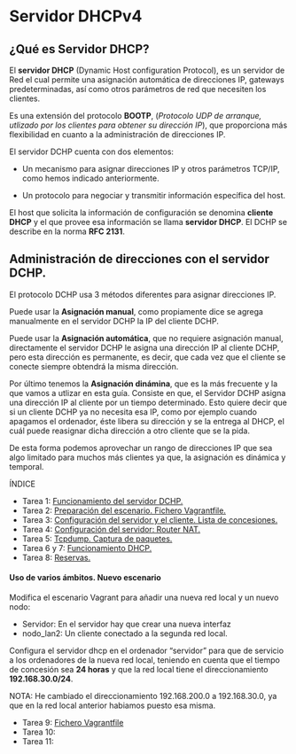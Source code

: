 # Servidor DHCPv4

## ¿Qué es Servidor DHCP?

El **servidor DHCP** (Dynamic Host configuration Protocol), es un servidor de Red el cual permite una asignación automática de direcciones IP, gateways predeterminadas, así como otros parámetros de red que necesiten los clientes. 

Es una extensión del protocolo **BOOTP**, (*Protocolo UDP de arranque, utlizado por los clientes para obtener su dirección IP*), que proporciona más flexibilidad en cuanto a la administración de direcciones IP. 

El servidor DCHP cuenta con dos elementos: 

* Un mecanismo para asignar direcciones IP y otros parámetros TCP/IP, como hemos indicado anteriormente.

* Un protocolo para negociar y transmitir información específica del host.

El host que solicita la información de configuración se denomina **cliente DHCP** y el que provee esa información se llama **servidor DHCP**. El DCHP se describe en la norma **RFC 2131**.

## Administración de direcciones con el servidor DCHP.

El protocolo DCHP usa 3 métodos diferentes para asignar direcciones IP. 

Puede usar la **Asignación manual**, como propiamente dice se agrega manualmente en el servidor DCHP la IP del cliente DCHP. 

Puede usar la **Asignación automática**, que no requiere asignación manual, directamente el servidor DCHP le asigna una dirección IP al cliente DCHP, pero esta dirección es permanente, es decir, que cada vez que el cliente se conecte siempre obtendrá la misma dirección. 

Por último tenemos la **Asignación dinámina**, que es la más frecuente y la que vamos a utlizar en esta guía. Consiste en que, el Servidor DCHP asigna una dirección IP al cliente por un tiempo determinado. Esto quiere decir que si un cliente DCHP ya no necesita esa IP, como por ejemplo cuando apagamos el ordenador, éste libera su dirección y se la entrega al DHCP, el cuál puede reasignar dicha dirección a otro cliente que se la pida.

De esta forma podemos aprovechar un rango de direcciones IP que sea algo limitado para muchos más clientes ya que, la asignación es dinámica y temporal.

ÍNDICE

* Tarea 1: [Funcionamiento del servidor DCHP.](https://github.com/CeliaGMqrz/servidor_DHCPv4/blob/main/t1_funcionamiento.md)
* Tarea 2: [Preparación del escenario. Fichero Vagrantfile.](https://github.com/CeliaGMqrz/servidor_DHCPv4/blob/main/t2_preparacion_escenario.md)
* Tarea 3: [Configuración del servidor y el cliente. Lista de concesiones.](https://github.com/CeliaGMqrz/servidor_DHCPv4/blob/main/t3_configuracion_servidor_y_cliente_dchp.md)
* Tarea 4: [Configuración del servidor: Router NAT.](https://github.com/CeliaGMqrz/servidor_DHCPv4/blob/main/t4_router_nat.md)
* Tarea 5: [Tcpdump. Captura de paquetes.](https://github.com/CeliaGMqrz/servidor_DHCPv4/blob/main/t5_tcpdump.md)
* Tarea 6 y 7: [Funcionamiento DHCP.](https://github.com/CeliaGMqrz/servidor_DHCPv4/blob/main/t6_funcionamiento_dchp.md)
* Tarea 8: [Reservas.](https://github.com/CeliaGMqrz/servidor_DHCPv4/blob/main/t8_reservas.md)

#### Uso de varios ámbitos. Nuevo escenario

Modifica el escenario Vagrant para añadir una nueva red local y un nuevo nodo:

* Servidor: En el servidor hay que crear una nueva interfaz
* nodo_lan2: Un cliente conectado a la segunda red local.

Configura el servidor dhcp en el ordenador “servidor” para que de servicio a los ordenadores de la nueva red local, teniendo en cuenta que el tiempo de concesión sea **24 horas** y que la red local tiene el direccionamiento **192.168.30.0/24**. 

NOTA: He cambiado el direccionamiento 192.168.200.0 a 192.168.30.0, ya que en la red local anterior habiamos puesto esa misma.


* Tarea 9: [Fichero Vagrantfile]()
* Tarea 10: []()
* Tarea 11: []()